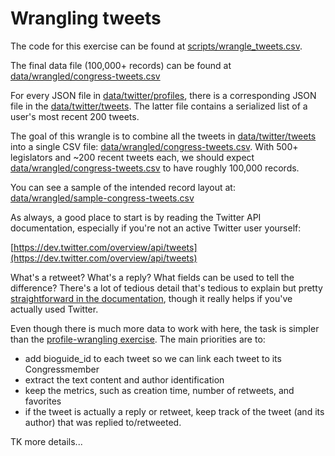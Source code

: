 # Wrangling tweets


The code for this exercise can be found at [scripts/wrangle_tweets.csv](scripts/wrangle_tweets.csv).

The final data file (100,000+ records) can be found at [data/wrangled/congress-tweets.csv](data/wrangled/congress-tweets.csv)

For every JSON file in [data/twitter/profiles](data/twitter/profiles), there is a corresponding JSON file in the [data/twitter/tweets](data/twitter/tweets). The latter file contains a serialized list of a user's most recent 200 tweets.

The goal of this wrangle is to combine all the tweets in [data/twitter/tweets](data/twitter/tweets) into a single CSV file: [data/wrangled/congress-tweets.csv](data/wrangled/congress-tweets.csv). With 500+ legislators and ~200 recent tweets each, we should expect [data/wrangled/congress-tweets.csv](data/wrangled/congress-tweets.csv) to have roughly 100,000 records.


You can see a sample of the intended record layout at: [data/wrangled/sample-congress-tweets.csv](data/wrangled/sample-congress-tweets.csv)

As always, a good place to start is by reading the Twitter API documentation, especially if you're not an active Twitter user yourself:

[https://dev.twitter.com/overview/api/tweets](https://dev.twitter.com/overview/api/tweets)

What's a retweet? What's a reply? What fields can be used to tell the difference? There's a lot of tedious detail that's tedious to explain but pretty [straightforward in the documentation](https://dev.twitter.com/overview/api/tweets), though it really helps if you've actually used Twitter.


Even though there is much more data to work with here, the task is simpler than the [profile-wrangling exercise](WRANGLE-PROFILES.md). The main priorities are to:

- add bioguide_id to each tweet so we can link each tweet to its Congressmember
- extract the text content and author identification
- keep the metrics, such as creation time, number of retweets, and favorites
- if the tweet is actually a reply or retweet, keep track of the tweet (and its author) that was replied to/retweeted.


TK more details...
